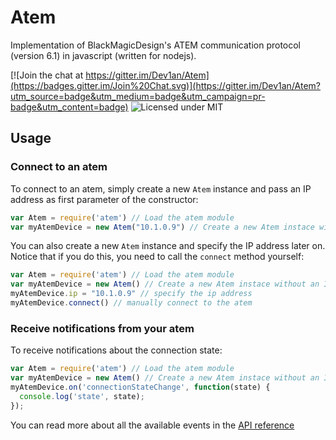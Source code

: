 # Atem

Implementation of BlackMagicDesign's ATEM communication protocol (version 6.1) in javascript (written for nodejs).

[![Join the chat at https://gitter.im/Dev1an/Atem](https://badges.gitter.im/Join%20Chat.svg)](https://gitter.im/Dev1an/Atem?utm_source=badge&utm_medium=badge&utm_campaign=pr-badge&utm_content=badge)
![Licensed under MIT](https://img.shields.io/badge/License-MIT-blue.svg)

## Usage
### Connect to an atem
To connect to an atem, simply create a new `Atem` instance and pass an IP address as first parameter of the constructor:
```js
var Atem = require('atem') // Load the atem module
var myAtemDevice = new Atem("10.1.0.9") // Create a new Atem instace with an IP address
```
You can also create a new `Atem` instance and specify the IP address later on. Notice that if you do this, you need to call the `connect` method yourself:
```js
var Atem = require('atem') // Load the atem module
var myAtemDevice = new Atem() // Create a new Atem instace without an IP address
myAtemDevice.ip = "10.1.0.9" // specify the ip address
myAtemDevice.connect() // manually connect to the atem
```
### Receive notifications from your atem
To receive notifications about the connection state:
```js
var Atem = require('atem') // Load the atem module
var myAtemDevice = new Atem() // Create a new Atem instace without an IP address
myAtemDevice.on('connectionStateChange', function(state) {
  console.log('state', state);
});
```
You can read more about all the available events in the [API reference](http://dev1an.github.io/Atem/Device.html)
